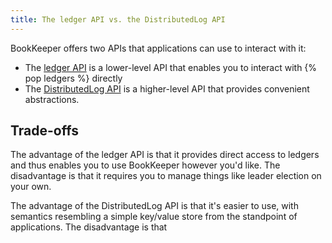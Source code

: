 ```yaml
---
title: The ledger API vs. the DistributedLog API
---
```


BookKeeper offers two APIs that applications can use to interact with it:

* The [ledger API](../ledger-api) is a lower-level API that enables you to interact with {% pop ledgers %} directly
* The [DistributedLog API](../distributedlog-api) is a higher-level API that provides convenient abstractions.

## Trade-offs

The advantage of the ledger API is that it provides direct access to ledgers and thus enables you to use BookKeeper however you'd like. The disadvantage is that it requires you to manage things like leader election on your own.

The advantage of the DistributedLog API is that it's easier to use, with semantics resembling a simple key/value store from the standpoint of applications. The disadvantage is that 